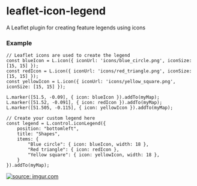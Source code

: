 # leaflet-icon-legend
A Leaflet plugin for creating feature legends using icons

### Example
```
// Leaflet icons are used to create the legend
const blueIcon = L.icon({ iconUrl: 'icons/blue_circle.png', iconSize: [15, 15] });
const redIcon = L.icon({ iconUrl: 'icons/red_triangle.png', iconSize: [15, 15] });
const yellowIcon = L.icon({ iconUrl: 'icons/yellow_square.png', iconSize: [15, 15] });

L.marker([51.5, -0.09], { icon: blueIcon }).addTo(myMap);
L.marker([51.52, -0.091], { icon: redIcon }).addTo(myMap);
L.marker([51.505, -0.115], { icon: yellowIcon }).addTo(myMap);

// Create your custom legend here
const legend = L.control.iconLegend({
    position: "bottomleft",
    title: "Shapes",
    items: {
        "Blue circle": { icon: blueIcon, width: 18 },
        "Red triangle": { icon: redIcon },
        "Yellow square": { icon: yellowIcon, width: 18 },
    }
}).addTo(myMap);
```

<a href="https://imgur.com/UIgLgko"><img src="https://i.imgur.com/UIgLgko.jpg" title="source: imgur.com" /></a>
